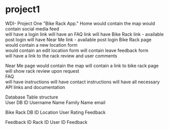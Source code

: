 project1
========

WDI- Project One "Bike Rack App."
Home 
would contain the map 
would contain social media feed  
will have a login link 
will have an FAQ link 
will have Bike Rack link - available post login 
will have Near Me link -  available post login 
Bike Rack page 
would contain a new location form  
would contain an edit location form 
will contain leave feedback form  
will have a link to the rack review and user comments 
 
Near Me page 
would contain the map 
will contain a link to bike rack page 
will show rack review upon request  
FAQ  
will have instructions 
will have contact instructions 
will have all necessary API links and documentation  
 
Database Table structure  
User DB 
ID 
Username 
Name 
Family Name 
email 
 
Bike Rack DB 
ID 
Location 
User Rating 
Feedback 
 
Feedback 
ID 
Rack ID 
User ID 
Feedback 
 
 
 
 
 
 
 
 
 
 
 
 
